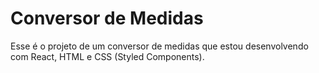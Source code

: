 # Conversor de Medidas

Esse é o projeto de um conversor de medidas que estou desenvolvendo com React, HTML e CSS (Styled Components).

